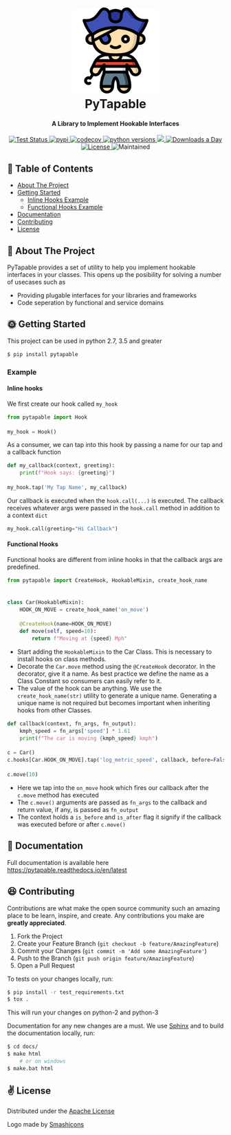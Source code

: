 <h1 align="center" style="text-align: center">
  <br>
  <a href="http://github.com/vidhu/PyTapable">
    <img src="https://raw.githubusercontent.com/vidhu/PyTapable/master/docs/pirate.svg" alt="Pirate" width="200">
  </a>
  <br>
  PyTapable
  <br>
</h1>

<h4 align="center">
A Library to Implement Hookable Interfaces
</h4>

<p align="center">  
  <!-- Test Status -->
  <a href="https://github.com/vidhu/PyTapable/actions?query=branch%3Amaster+event%3Apush">
      <img src="https://github.com/vidhu/PyTapable/workflows/Tests/badge.svg" alt="Test Status" />
  </a>
  
  <!-- PyPI Badge -->
  <a href="https://pypi.org/project/PyTapable/">
    <img src="https://img.shields.io/pypi/v/PyTapable" alt="pypi" />
  </a>
  
  <!-- CodeCov -->
  <a href="https://codecov.io/gh/vidhu/pytapable">
      <img src="https://img.shields.io/codecov/c/github/vidhu/PyTapable" alt="codecov" />
  </a>
  
  <!-- Python Versions -->
  <a href="https://pypi.org/project/PyTapable/">
      <img src="https://img.shields.io/pypi/pyversions/PyTapable" alt="python versions" />
  </a>
  
  <!-- Maintainability / Code Quality -->
  <a href="https://codeclimate.com/github/vidhu/PyTapable/maintainability">
    <img src="https://api.codeclimate.com/v1/badges/f26988bb91b39a67c08e/maintainability" />
  </a>
  
  <!-- Downloads a day -->
  <a href="https://pypi.org/project/PyTapable/">
    <img src="https://img.shields.io/pypi/dd/PyTapable" alt="Downloads a Day" />
  </a>
  
  <!-- License -->
  <a href="https://github.com/vidhu/PyTapable/blob/master/LICENSE">
    <img src="https://img.shields.io/pypi/l/pytapable" alt="License" />
  </a>
  
  <!-- Maintained Status -->
  <img src="https://img.shields.io/badge/Maintained-yes-green.svg" alt="Maintained" />
  
</p>

## :corn: Table of Contents
 - [About The Project](#about-the-project)
 - [Getting Started](#getting-started)
    - [Inline Hooks Example](#inline-hooks)
    - [Functional Hooks Example](#inline-hooks)
 - [Documentation](#documentation)
 - [Contributing](#contributing)
 - [License](#license)

## :strawberry: About The Project
PyTapable  provides a set of utility to help you implement hookable interfaces in your classes. This opens up the
posibility for solving a number of usecases such as

 - Providing plugable interfaces for your libraries and frameworks
 - Code seperation by functional and service domains

## :sun_with_face: Getting Started
This project can be used in python 2.7, 3.5 and greater

```bash
$ pip install pytapable
```

### Example
#### Inline hooks
We first create our hook called `my_hook`
```python
from pytapable import Hook

my_hook = Hook()
```

As a consumer, we can tap into this hook by passing a name for our tap and a callback function
```python
def my_callback(context, greeting):
    print(f"Hook says: {greeting}")
    
my_hook.tap('My Tap Name', my_callback)
```
Our callback is executed when the `hook.call(...)` is executed. The callback receives whatever args were passed in the
`hook.call` method in addition to a context `dict`
```python
my_hook.call(greeting="Hi Callback")
```

#### Functional Hooks
Functional hooks are different from inline hooks in that the callback args are predefined.
```python
from pytapable import CreateHook, HookableMixin, create_hook_name


class Car(HookableMixin):
    HOOK_ON_MOVE = create_hook_name('on_move')
    
    @CreateHook(name=HOOK_ON_MOVE)
    def move(self, speed=10):
        return f"Moving at {speed} Mph"
```
 - Start adding the `HookableMixin` to the Car Class. This is necessary to install hooks on class methods.
 - Decorate the `Car.move` method using the `@CreateHook` decorator. In the decorator, give it a name. As best practice 
 we define the name as a Class Constant so consumers can easily refer to it.
 - The value of the hook can be anything. We use the `create_hook_name(str)` utility to generate a unique name. 
 Generating a unique name is not required but becomes important when inheriting hooks from other Classes.

```python
def callback(context, fn_args, fn_output):
    kmph_speed = fn_args['speed'] * 1.61
    print(f"The car is moving {kmph_speed} kmph")

c = Car()
c.hooks[Car.HOOK_ON_MOVE].tap('log_metric_speed', callback, before=False)

c.move(10)

```

 - Here we tap into the `on_move` hook which fires our callback after the `c.move` method has executed
 - The `c.move()` arguments are passed as `fn_args` to the callback and return value, if any, is passed as `fn_output`
 - The context holds a `is_before` and `is_after` flag it signify if the callback was executed before or after `c.move()`

## :tropical_drink: Documentation

Full documentation is available here
https://pytapable.readthedocs.io/en/latest

## :satisfied: Contributing

Contributions are what make the open source community such an amazing place to be learn, inspire, and create. 
Any contributions you make are **greatly appreciated**.

1. Fork the Project
2. Create your Feature Branch (`git checkout -b feature/AmazingFeature`)
3. Commit your Changes (`git commit -m 'Add some AmazingFeature'`)
4. Push to the Branch (`git push origin feature/AmazingFeature`)
5. Open a Pull Request

To tests on your changes locally, run:
```bash
$ pip install -r test_requirements.txt
$ tox .
```
This will run your changes on python-2 and python-3

Documentation for any new changes are a must. We use [Sphinx](https://www.sphinx-doc.org/en/master/) and to build the
documentation locally, run:

```bash
$ cd docs/
$ make html
    # or on windows
$ make.bat html

```

## :v: License
Distributed under the [Apache License](LICENSE)

Logo made by [Smashicons](https://www.flaticon.com/authors/smashicons)
